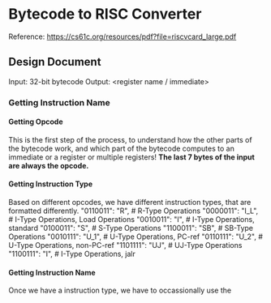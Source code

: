 # Bytecode to RISC Converter

Reference: https://cs61c.org/resources/pdf?file=riscvcard_large.pdf

## Design Document
Input: 32-bit bytecode
Output: <instruction name> <register name> <register name / immediate>

### Getting Instruction Name

#### Getting Opcode
This is the first step of the process, to understand how the other parts of the bytecode work, and which part of the bytecode computes to an immediate or a register or multiple registers! **The last 7 bytes of the input are always the opcode.**

#### Getting Instruction Type
Based on different opcodes, we have different instruction types, that are formatted differently.
"0110011": "R",     # R-Type Operations
"0000011": "I_L",   # I-Type Operations, Load Operations
"0010011": "I",     # I-Type Operations, standard
"0100011": "S",     # S-Type Operations
"1100011": "SB",    # SB-Type Operations
"0010111": "U_1",   # U-Type Operations, PC-ref
"0110111": "U_2",   # U-Type Operations, non-PC-ref
"1101111": "UJ",    # UJ-Type Operations
"1100111": "I",     # I-Type Operations, jalr

#### Getting Instruction Name
Once we have a instruction type, we have to occassionally use the 